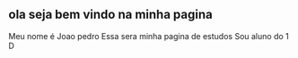 ## ola seja bem vindo na minha pagina 

Meu nome é Joao pedro
Essa sera minha pagina de estudos
Sou aluno do 1 D
